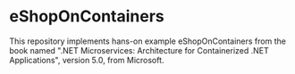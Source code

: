 # eShopOnContainers

This repository implements hans-on example eShopOnContainers from the book named ".NET Microservices: Architecture for Containerized .NET Applications", version 5.0, from Microsoft.
